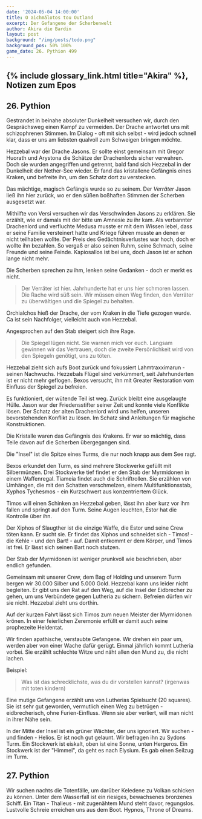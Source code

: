 ```yaml
---
date: '2024-05-04 14:00:00'
title: O aichmálotos tou Outland
excerpt: Der Gefangene der Scherbenwelt
author: Akira die Bardin
layout: post
background: "/img/posts/todo.png"
background_pos: 50% 100%
game_date: 26. Pythion 499
---
```


## {% include glossary_link.html title="Akira" %}, Notizen zum Epos

## 26. Pythion

Gestrandet in beinahe absoluter Dunkelheit versuchen wir, durch den Gesprächsweg einen Kampf zu vermeiden. Der Drache antwortet uns mit schizophrenen Stimmen. Im Dialog - oft mit sich selbst - wird jedoch schnell klar, dass er uns am liebsten qualvoll zum Schweigen bringen möchte.

Hezzebal war der Drache Jasons. Er sollte einst gemeinsam mit Gregor Huorath und Arystona die Schätze der Drachenlords sicher verwahren. Doch sie wurden angegriffen und getrennt, bald fand sich Hezzebal in der Dunkelheit der Nether-See wieder. Er fand das kristallene Gefängnis eines Kraken, und befreite ihn, um den Schatz dort zu verstecken.

Das mächtige, magisch Gefängis wurde so zu seinem. Der _Verräter_ Jason ließ ihn hier zurück, wo er den süßen boßhaften Stimmen der Scherben ausgesetzt war.

Mithilfte von Versi versuchen wir das Verschwinden Jasons zu erklären. Sie erzählt, wie er damals mit der bitte um Amnesie zu ihr kam. Als verbannter Drachenlord und verfluchte Medusa musste er mit dem Wissen lebel, dass er seine Familie versteinert hatte und Kriege führen musste an denen er nicht teilhaben wollte. Der Preis des Gedächtnisverlustes war hoch, doch er wollte ihn bezahlen. So vergaß er also seinen Ruhm, seine Schmach, seine Freunde und seine Feinde. Kapiosallos ist bei uns, doch Jason ist er schon lange nicht mehr.



Die Scherben sprechen zu ihm, lenken seine Gedanken - doch er merkt es nicht.

> Der Verräter ist hier. Jahrhunderte hat er uns hier schmoren lassen. Die Rache wird süß sein.
> Wir müssen einen Weg finden, den Verräter zu überwältigen und die Spiegel zu behalten.


Orchialchos hieß der Drache, der vom Kraken in die Tiefe gezogen wurde. Ca ist sein Nachfolger, vielleicht auch von Hezzebal.

Angesprochen auf den Stab steigert sich ihre Rage.

> Die Spiegel lügen nicht. Sie warnen mich vor euch.
Langsam gewinnen wir das Vertrauen, doch die zweite Persönlichkeit wird von den Spiegeln genötigt, uns zu töten.

Hezzebal zieht sich aufs Boot zurück und fokussiert Lahmtraxximarun - seinen Nachwuchs. Hezzebals Flügel sind verkümmert, seit Jahrhunderten ist er nicht mehr geflogen.
Bexos versucht, ihn mit Greater Restoration vom Einfluss der Spiegel zu befreien.

Es funktioniert, der wütende Teil ist weg. Zurück bleibt eine ausgelaugte Hülle.
Jason war der Friedensstifter seiner Zeit und konnte viele Konflikte lösen. Der Schatz der alten Drachenlord wird uns helfen, unseren bevorstehenden Konflikt zu lösen. Im Schatz sind Anleitungen für magische Konstruktionen.

Die Kristalle waren das Gefängnis des Krakens. Er war so mächtig, dass Teile davon auf die Scherben übergegangen sind.

Die "Insel" ist die Spitze eines Turms, die nur noch knapp aus dem See ragt. 

Bexos erkundet den Turm, es sind mehrere Stockwerke gefüllt mit Silbermünzen. Drei Stockwerke tief findet er den Stab der Myrmidonen in einem Waffenregal. Tiameia findet auch die Schriftrollen. Sie erzählen von Umhängen, die mit den Schatten verschmelzen, einem Multifunktionsstab, Xyphos Tychesmos - ein Kurzschwert aus konzentriertem Glück.

Timos will einen Schinken an Hezzebal geben, lässt ihn aber kurz vor ihm fallen und springt auf den Turm. Seine Augen leuchten, Estor hat die Kontrolle über ihn.

Der Xiphos of Slaugther ist die einzige Waffe, die Estor und seine Crew töten kann. Er sucht sie. Er findet das Xiphos und schneidet sich - Timos! - die Kehle - und den Bart! - auf. Damit entkommt er dem Körper, und Timos ist frei. Er lässt sich seinen Bart noch stutzen.

Der Stab der Myrmidonen ist weniger prunkvoll wie beschrieben, aber endlich gefunden.

Gemeinsam mit unserer Crew, dem Bag of Holding und unserem Turm bergen wir 30.000 Silber und 5.000 Gold. Hezzebal kann uns leider nicht begleiten. Er gibt uns den Rat auf den Weg, auf die Insel der Eidbrecher zu gehen, um uns Verbündete gegen Lutheria zu sichern. Befreien dürfen wir sie nicht. Hezzebal zieht uns dorthin.

Auf der kurzen Fahrt lässt sich Timos zum neuen Meister der Myrmidonen krönen. In einer feierlichen Zeremonie erfüllt er damit auch seine prophezeite Heldentat.

Wir finden apathische, verstaubte Gefangene. Wir drehen ein paar um, werden aber von einer Wache dafür gerügt. Einmal jährlich kommt Lutheria vorbei. Sie erzählt schlechte Witze und näht allen den Mund zu, die nicht lachen.

Beispiel:
> Was ist das schrecklichste, was du dir vorstellen kannst?
> (irgenwas mit toten kindern)

Eine mutige Gefangene erzählt uns von Lutherias Spielsucht (20 squares). Sie ist sehr gut geworden, vermutlich einen Weg zu betrügen - eidbrecherisch, ohne Furien-Einfluss. Wenn sie aber verliert, will man nicht in ihrer Nähe sein.

In der Mitte der Insel ist ein grüner Wächter, der uns ignoriert. Wir suchen - und finden - Helios. Er ist noch gut gelaunt. Wir befragen ihn zu Sydons Turm. Ein Stockwerk ist eiskalt, oben ist eine Sonne, unten Hergeros. Ein Stockwerk ist der "Himmel", da geht es nach Elysium. Es gab einen Seilzug im Turm.

## 27. Pythion

Wir suchen nachts die Totenfälle, um darüber Keledene zu Volkan schicken zu können.
Unter dem Wasserfall ist ein riesiges, bewachsenes bronzenes Schiff. Ein Titan - Thalieus - mit zugenähtem Mund steht davor, regungslos. Lustvolle Schreie erreichen uns aus dem Boot. Hypnos, Throne of Dreams.


<!--
Die Amazonen sind mit der Halbinsel Aresia in Verbindung, 
Narsus für viele aresianer ein spielzeug der königin.
-->
